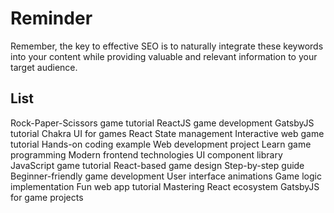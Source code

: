 # Reminder

Remember, the key to effective SEO is to naturally integrate these keywords
into your content while providing valuable and relevant information to your
target audience.

## List

Rock-Paper-Scissors game tutorial
ReactJS game development
GatsbyJS tutorial
Chakra UI for games
React State management
Interactive web game tutorial
Hands-on coding example
Web development project
Learn game programming
Modern frontend technologies
UI component library
JavaScript game tutorial
React-based game design
Step-by-step guide
Beginner-friendly game development
User interface animations
Game logic implementation
Fun web app tutorial
Mastering React ecosystem
GatsbyJS for game projects
